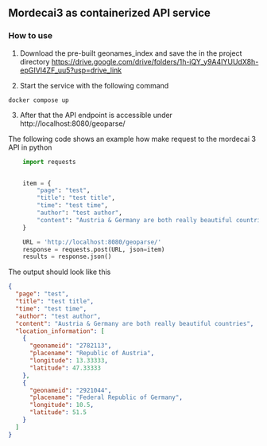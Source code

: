 ## Mordecai3 as containerized API service

### How to use

1. Download the pre-built geonames_index and save the in the project directory
   https://drive.google.com/drive/folders/1h-iQY_y9A4IYUUdX8h-epGIVl4ZF_uu5?usp=drive_link

2) Start the service with the following command

```
docker compose up
```

3. After that the API endpoint is accessible under
   http://localhost:8080/geoparse/

The following code shows an example how make request to the mordecai 3 API in python

```python
    import requests


    item = {
        "page": "test",
        "title": "test title",
        "time": "test time",
        "author": "test author",
        "content": "Austria & Germany are both really beautiful countries"
    }

    URL = 'http://localhost:8080/geoparse/'
    response = requests.post(URL, json=item)
    results = response.json()

```

The output should look like this

```json
{
  "page": "test",
  "title": "test title",
  "time": "test time",
  "author": "test author",
  "content": "Austria & Germany are both really beautiful countries",
  "location_information": [
    {
      "geonameid": "2782113",
      "placename": "Republic of Austria",
      "longitude": 13.33333,
      "latitude": 47.33333
    },
    {
      "geonameid": "2921044",
      "placename": "Federal Republic of Germany",
      "longitude": 10.5,
      "latitude": 51.5
    }
  ]
}
```
